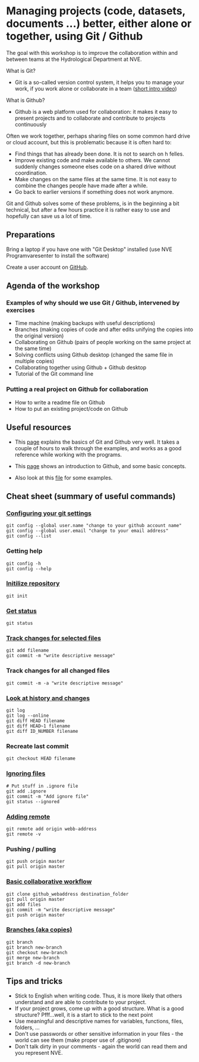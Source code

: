 # Managing projects (code, datasets, documents ...) better, either alone or together, using Git / Github

The goal with this workshop is to improve the collaboration within and between teams at the Hydrological Department at NVE.

What is Git?

- Git is a so-called version control system, it helps you to manage your work, if you work alone or collaborate in a team ([short intro video](https://git-scm.com/video/what-is-version-control))

What is Github?

- Github is a web platform used for collaboration: it makes it easy to present projects and to collaborate and contribute to projects continuously

Often we work together, perhaps sharing files on some common hard drive or cloud account, but this is problematic because it is often hard to:

- Find things that has already been done. It is not to search on h felles.
- Improve existing code and make available to others. We cannot suddenly changes someone elses code on a shared drive without coordination.
- Make changes on the same files at the same time. It is not easy to combine the changes people have made after a while.
- Go back to earlier versions if something does not work anymore.

Git and Github solves some of these problems, is in the beginning a bit technical, but after a few hours practice it is rather easy to use and hopefully can save us a lot of time.

## Preparations

Bring a laptop if you have one with "Git Desktop" installed (use NVE Programvaresenter to install the software)

Create a user account on [GitHub](http://www.github.com).

## Agenda of the workshop

### Examples of why should we use Git / Github, intervened by exercises

- Time machine (making backups with useful descriptions)
- Branches (making copies of code and after edits unifying the copies into the original version)
- Collaborating on Github (pairs of people working on the same project at the same time)
- Solving conflicts using Github desktop (changed the same file in multiple copies)
- Collaborating together using Github + Github desktop
- Tutorial of the Git command line
 
### Putting a real project on Github for collaboration

- How to write a readme file on Github
- How to put an existing project/code on Github

## Useful resources

- This [page](http://swcarpentry.github.io/git-novice/) explains the basics of Git and Github very well. It takes a couple of hours to walk through the examples, and works as a good reference while working with the programs.

- This [page](https://guides.github.com/activities/hello-world/) shows an introduction to Github, and some basic concepts.

- Also look at this [file](https://github.com/jmgnve/nve-git-intro/blob/master/git-intro.sh) for some examples.

## Cheat sheet (summary of useful commands)

### [Configuring your git settings](http://swcarpentry.github.io/git-novice/02-setup/)

    git config --global user.name "change to your github account name"
    git config --global user.email "change to your email address"
    git config --list

### Getting help

    git config -h
    git config --help

### [Initilize repository](http://swcarpentry.github.io/git-novice/03-create/)

    git init

### [Get status](http://swcarpentry.github.io/git-novice/03-create/)

    git status

### [Track changes for selected files](http://swcarpentry.github.io/git-novice/04-changes/)

    git add filename
    git commit -m "write descriptive message"

### Track changes for all changed files

    git commit -m -a "write descriptive message"

### [Look at history and changes](http://swcarpentry.github.io/git-novice/05-history/)

    git log
    git log --online
    git diff HEAD filename
    git diff HEAD~1 filename
    git diff ID_NUMBER filename

### Recreate last commit

    git checkout HEAD filename
    
### [Ignoring files](http://swcarpentry.github.io/git-novice/06-ignore/)

    # Put stuff in .ignore file
    git add .ignore
    git commit -m "Add ignore file"
    git status --ignored
    
### [Adding remote](http://swcarpentry.github.io/git-novice/07-github/)

    git remote add origin webb-address
    git remote -v
    
### Pushing / pulling

    git push origin master
    git pull origin master
    
### [Basic collaborative workflow](http://swcarpentry.github.io/git-novice/08-collab/)

    git clone github_webaddress destination_folder
    git pull origin master
    git add files
    git commit -m "write descriptive message"
    git push origin master

### [Branches (aka copies)](https://www.atlassian.com/git/tutorials/using-branches/git-checkout)

    git branch
    git branch new-branch
    git checkout new-branch
    git merge new-branch
    git branch -d new-branch

## Tips and tricks

- Stick to English when writing code. Thus, it is more likely that others understand and are able to contribute to your project.
- If your project grows, come up with a good structure. What is a good structure? Pfff...well, it is a start to stick to the next point
- Use meaningful and descriptive names for variables, functions, files, folders, ...
- Don't use passwords or other sensitive information in your files - the world can see them (make proper use of .gitignore)
- Don't talk dirty in your comments - again the world can read them and you represent NVE.


